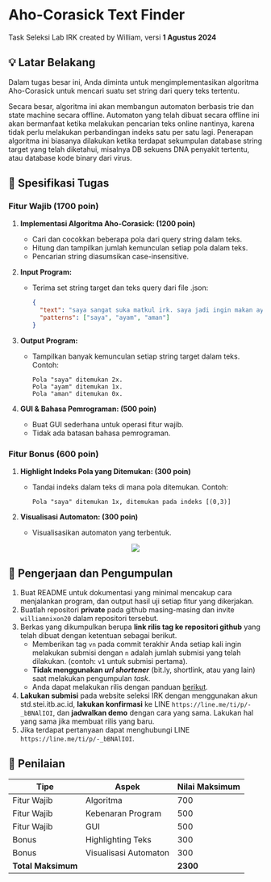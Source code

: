 # Aho-Corasick Text Finder
Task Seleksi Lab IRK created by William, versi **1 Agustus 2024**

## 💡 Latar Belakang
Dalam tugas besar ini, Anda diminta untuk mengimplementasikan algoritma Aho-Corasick untuk mencari suatu set string dari query teks tertentu.

Secara besar, algoritma ini akan membangun automaton berbasis trie dan state machine secara offline. Automaton yang telah dibuat secara offline ini akan bermanfaat ketika melakukan pencarian teks online nantinya, karena tidak perlu melakukan perbandingan indeks satu per satu lagi. Penerapan algoritma ini biasanya dilakukan ketika terdapat sekumpulan database string target yang telah diketahui, misalnya DB sekuens DNA penyakit tertentu, atau database kode binary dari virus.

## 📝 Spesifikasi Tugas
### Fitur Wajib (1700 poin)
1. **Implementasi Algoritma Aho-Corasick: (1200 poin)**
   - Cari dan cocokkan beberapa pola dari query string dalam teks.
   - Hitung dan tampilkan jumlah kemunculan setiap pola dalam teks.
   - Pencarian string diasumsikan case-insensitive.

2. **Input Program:**
   - Terima set string target dan teks query dari file .json:
     ```json
     {
       "text": "saya sangat suka matkul irk. saya jadi ingin makan ayam.",
       "patterns": ["saya", "ayam", "aman"]
     }
     ```

3. **Output Program:**
   - Tampilkan banyak kemunculan setiap string target dalam teks. Contoh:
     ```
     Pola "saya" ditemukan 2x.
     Pola "ayam" ditemukan 1x.
     Pola "aman" ditemukan 0x.
     ```

4. **GUI & Bahasa Pemrograman: (500 poin)**
   - Buat GUI sederhana untuk operasi fitur wajib.
   - Tidak ada batasan bahasa pemrograman.

### Fitur Bonus (600 poin)
1. **Highlight Indeks Pola yang Ditemukan: (300 poin)**
   - Tandai indeks dalam teks di mana pola ditemukan. Contoh:
     ```
     Pola "saya" ditemukan 1x, ditemukan pada indeks [(0,3)]
     ```

2. **Visualisasi Automaton: (300 poin)**
   - Visualisasikan automaton yang terbentuk.
<div align=center>
<img  src="https://github.com/user-attachments/assets/ccc9feed-e991-49de-90a3-6aee56c3b821">
</div>

## 📂 Pengerjaan dan Pengumpulan
1. Buat README untuk dokumentasi yang minimal mencakup cara menjalankan program, dan output hasil uji setiap fitur yang dikerjakan.
2. Buatlah repositori **private** pada github masing-masing dan invite `williamnixon20` dalam repositori tersebut.
3. Berkas yang dikumpulkan berupa **link rilis tag ke repositori github** yang telah dibuat dengan ketentuan sebagai berikut.
    - Memberikan tag `vn` pada commit terakhir Anda setiap kali ingin melakukan submisi dengan `n` adalah jumlah submisi yang telah dilakukan. (contoh: `v1` untuk submisi pertama).
    - **Tidak menggunakan *url shortener*** (bit.ly, shortlink, atau yang lain) saat melakukan pengumpulan *task*.
    - Anda dapat melakukan rilis dengan panduan [berikut](https://docs.github.com/en/repositories/releasing-projects-on-github/managing-releases-in-a-repository).
4. **Lakukan submisi** pada website seleksi IRK dengan menggunakan akun std.stei.itb.ac.id, **lakukan konfirmasi** ke LINE `https://line.me/ti/p/-_bBNAlIOI`, dan **jadwalkan demo** dengan cara yang sama. Lakukan hal yang sama jika membuat rilis yang baru.
5. Jika terdapat pertanyaan dapat menghubungi LINE `https://line.me/ti/p/-_bBNAlIOI`.

## 📌 Penilaian
| Tipe | Aspek | Nilai Maksimum |
|------|-------|----------------|
| Fitur Wajib | Algoritma | 700 |
| Fitur Wajib | Kebenaran Program | 500 |
| Fitur Wajib | GUI | 500 |
| Bonus | Highlighting Teks | 300 |
| Bonus | Visualisasi Automaton | 300 |
| **Total Maksimum** | | **2300** |

